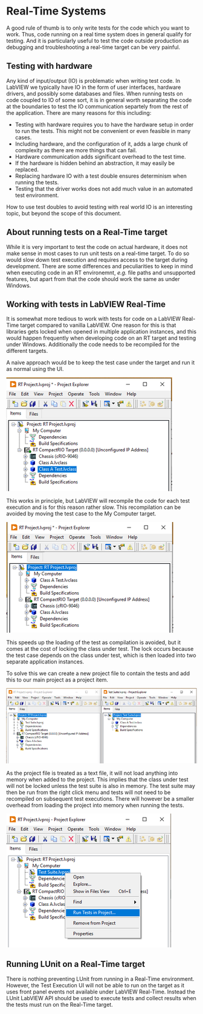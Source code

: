# Real-Time Systems

A good rule of thumb is to only write tests for the code which you want to work.
Thus, code running on a real time system does in general qualify for testing.
And it is particularly useful to test the code outside production as debugging and troubleshooting a real-time target can be very painful.

## Testing with hardware

Any kind of input/output (IO) is problematic when writing test code. 
In LabVIEW we typically have IO in the form of user interfaces, hardware drivers, and possibly some databases and files.
When running tests on code coupled to IO of some sort, it is in general worth separating the code at the boundaries to test the IO communication separtely from the rest of the application.
There are many reasons for this including:

- Testing with hardware requires you to have the hardware setup in order to run the tests. This might not be convenient or even feasible in many cases.
- Including hardware, and the configuration of it, adds a large chunk of complexity as there are more things that can fail.
- Hardware communication adds significant overhead to the test time.
- If the hardware is hidden behind an abstraction, it may easily be replaced. 
- Replacing hardware IO with a test double ensures determinism when running the tests.
- Testing that the driver works does not add much value in an automated test environment.

How to use test doubles to avoid testing with real world IO is an interesting topic, but beyond the scope of this document. 

## About running tests on a Real-Time target

While it is very important to test the code on actual hardware, it does not make sense in most cases to run unit tests on a real-time target. 
To do so would slow down test execution and requires access to the target during development.
There are some differences and peculiarities to keep in mind when executing code in an RT environemnt, *e.g.* file paths and unsupported features, but apart from that the code should work the same as under Windows.

## Working with tests in LabVIEW Real-Time

It is somewhat more tedious to work with tests for code on a LabVIEW Real-Time target compared to vanilla LabVIEW.
One reason for this is that libraries gets locked when opened in multiple application instances, and this would happen frequently when developing code on an RT target and testing under Windows.
Additionally the code needs to be recompiled  for the different targets.

A naive approach would be to keep the test case under the target and run it as normal using the UI.

![Tests located under RT target](img/tests_under_target.png)

This works in principle, but LabVIEW will recompile the code for each test execution and is for this reason rather slow.
This recompilation can be avoided by moving the test case to the My Computer target.

![Tests located under My Computer](img/tests_under_my_computer.png)

This speeds up the loading of the test as compilation is avoided, but it comes at the cost of locking the class under test.
The lock occurs because the test case depends on the class under test, which is then loaded into two separate application instances.

To solve this we can create a new project file to contain the tests and add this to our main project as a project item. 

![Tests located in test suite lvproj](img/tests_in_test_suite_lvproj.png)

As the project file is treated as a text file, it will not load anything into memory when added to the project.
This implies that the class under test will not be locked unless the test suite is also in memory.
The test suite may then be run from the right click menu and tests will not need to be recompiled on subsequent test executions.
There will however be a smaller overhead from loading the project into memory when running the tests.

![Run tests in test suite](img/run_tests_in_suite.png)


## Running LUnit on a Real-Time target

There is nothing preventing LUnit from running in a Real-Time environment.
However, the Test Execution UI will not be able to run on the target as it uses front panel events not available under LabVIEW Real-Time. 
Instead the LUnit LabVIEW API should be used to execute tests and collect results when the tests must run on the Real-Time target.
